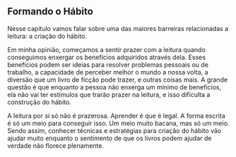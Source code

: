 ## Formando o Hábito

Nesse capítulo vamos falar sobre uma das maiores barreiras relacionadas a leitura: a criação do hábito. 

Em minha opinião, começamos a sentir prazer com a leitura quando conseguimos enxergar os benefícios adquiridos através dela. Esses benefícios podem ser ideias para resolver problemas pessoais ou de trabalho, a capacidade de perceber melhor o mundo a nossa volta, a diversão que um livro de ficção pode trazer, e outras coisas mais. A grande questão é que enquanto a pessoa não enxerga um mínimo de benefícios, ela não vai ter estímulos que trarão prazer na leitura, e isso dificulta a construção do hábito.

A leitura por si só não é prazerosa. Aprender é que é legal. A forma escrita é só um meio para conseguir isso. Um meio muito bacana, mas só um meio. Sendo assim, conhecer técnicas e estratégias para criação do hábito vão ajudar muito enquanto o sentimento de que os livros podem ajudar de verdade não florece plenamente.
